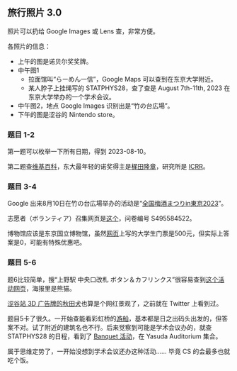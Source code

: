 ## 旅行照片 3.0

照片可以扔给 Google Images 或 Lens 查，非常方便。

各照片的信息：

- 上午的图是诺贝尔奖奖牌。
- 中午图1
  - 拉面馆叫“らーめん一信”，Google Maps 可以查到在东京大学附近。
  - 某人脖子上挂绳写的 STATPHYS28，查了查是 August 7th-11th, 2023 在东京大学举办的一个学术会议。
- 中午图2，地点 Google Images 识别出是“竹の台広場”。
- 下午的图是涩谷的 Nintendo store。

### 题目 1-2

第一题可以枚举一下所有日期，得到 2023-08-10。

第二题查[维基百科](https://en.wikipedia.org/wiki/List_of_University_of_Tokyo_people)，东大最年轻的诺奖得主是[梶田隆章](https://ja.wikipedia.org/wiki/%E6%A2%B6%E7%94%B0%E9%9A%86%E7%AB%A0)，研究所是 [ICRR](https://ja.wikipedia.org/wiki/%E6%9D%B1%E4%BA%AC%E5%A4%A7%E5%AD%A6%E5%AE%87%E5%AE%99%E7%B7%9A%E7%A0%94%E7%A9%B6%E6%89%80)。

### 题目 3-4

Google 出来8月10日在竹の台広場举办的活动是“[全国梅酒まつりin東京2023](https://tokyofesta.com/23ku/7108/)”。

志愿者（ボランティア）召集网页是[这个](https://umeshu-matsuri.jp/tokyo_staff/)，问卷编号 S495584522。

博物馆应该是东京国立博物馆，虽然[网页](https://www.tnm.jp/modules/r_free_page/index.php?id=113&lang=en)上写的大学生门票是500元，但实际上答案是0，可能有特殊优惠吧。

### 题目 5-6

题6比较简单，搜“上野駅 中央口改札 ボタン＆カフリンクス”很容易查到[这个活动网页](https://plaza.rakuten.co.jp/ayumilife/diary/202308070000/)，海报里是熊猫。

[涩谷站 3D 广告牌的秋田犬](https://www.gotokyo.org/jp/new-and-now/new-and-trending/221121/topics.html)也算是个网红景观了，之前就在 Twitter 上看到过。

题目5卡了很久。一开始查能看彩虹桥的[游船](https://www.symphony-cruise.co.jp/)，基本都是日之出码头出发的，但答案不对。试了附近的建筑名也不行。后来觉察到可能是学术会议办的，就查 STATPHYS28 的日程，看到了 [Banquet 活动](https://statphys28.org/banquet.html)，在 Yasuda Auditorium 集合。

属于思维定势了，一开始没想到学术会议还办这种活动…… 毕竟 CS 的会最多也就吃个饭。
